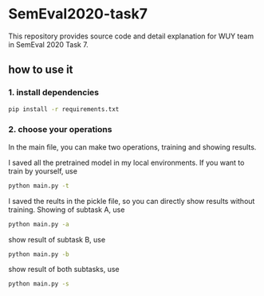 # SemEval2020-task7
This repository provides source code and detail explanation for WUY team in SemEval 2020 Task 7.

## how to use it

### 1. install dependencies
```bash
pip install -r requirements.txt
```

### 2. choose your operations
In the main file, you can make two operations, training and showing results.  
  
I saved all the pretrained model in my local environments. If you want to train by yourself, use
```bash
python main.py -t
```
        
I saved the reults in the pickle file, so you can directly show results without training. Showing of subtask A, use
```bash
python main.py -a
```  
           
show result of subtask B, use
```bash
python main.py -b
```  
          
           
show result of both subtasks, use
```bash
python main.py -s
```
